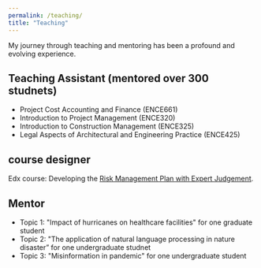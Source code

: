 ```yaml
---
permalink: /teaching/
title: "Teaching"
---
```


My journey through teaching and mentoring has been a profound and evolving experience. 

## Teaching Assistant (mentored over 300 studnets)
- Project Cost Accounting and Finance (ENCE661)
- Introduction to Project Management (ENCE320)
- Introduction to Construction Management (ENCE325)
- Legal Aspects of Architectural and Engineering Practice (ENCE425)

## course designer

Edx course: Developing the [Risk Management Plan with Expert Judgement](https://www.edx.org/learn/engineering/the-university-of-maryland-college-park-developing-the-risk-management-plan-with-expert-judgement). 

## Mentor 
- Topic 1: "Impact of hurricanes on healthcare facilities" for one graduate student
- Topic 2: "The application of natural language processing in nature disaster” for one undergraduate studnet
- Topic 3: "Misinformation in pandemic" for one undergraduate student 


